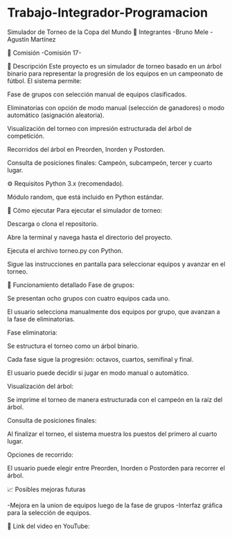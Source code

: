 # Trabajo-Integrador-Programacion
Simulador de Torneo de la Copa del Mundo
👥 Integrantes
-Bruno Mele
-Agustín Martínez

🏫 Comisión
-Comisión 17-

📌 Descripción
Este proyecto es un simulador de torneo basado en un árbol binario para representar la progresión de los equipos en un campeonato de fútbol.
El sistema permite:

Fase de grupos con selección manual de equipos clasificados.

Eliminatorias con opción de modo manual (selección de ganadores) o modo automático (asignación aleatoria).

Visualización del torneo con impresión estructurada del árbol de competición.

Recorridos del árbol en Preorden, Inorden y Postorden.

Consulta de posiciones finales: Campeón, subcampeón, tercer y cuarto lugar.

⚙️ Requisitos
Python 3.x (recomendado).

Módulo random, que está incluido en Python estándar.

🚀 Cómo ejecutar
Para ejecutar el simulador de torneo:

Descarga o clona el repositorio.

Abre la terminal y navega hasta el directorio del proyecto.

Ejecuta el archivo torneo.py con Python.

Sigue las instrucciones en pantalla para seleccionar equipos y avanzar en el torneo.

🏅 Funcionamiento detallado
Fase de grupos:

Se presentan ocho grupos con cuatro equipos cada uno.

El usuario selecciona manualmente dos equipos por grupo, que avanzan a la fase de eliminatorias.

Fase eliminatoria:

Se estructura el torneo como un árbol binario.

Cada fase sigue la progresión: octavos, cuartos, semifinal y final.

El usuario puede decidir si jugar en modo manual o automático.

Visualización del árbol:

Se imprime el torneo de manera estructurada con el campeón en la raíz del árbol.

Consulta de posiciones finales:

Al finalizar el torneo, el sistema muestra los puestos del primero al cuarto lugar.

Opciones de recorrido:

El usuario puede elegir entre Preorden, Inorden o Postorden para recorrer el árbol.

📈 Posibles mejoras futuras

-Mejora en la union de equipos luego de la fase de grupos
-Interfaz gráfica para la selección de equipos.

🎥 Link del video en YouTube:
